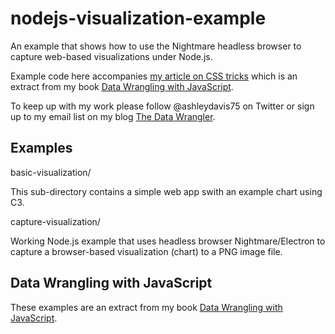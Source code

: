 # nodejs-visualization-example

An example that shows how to use the Nightmare headless browser to capture web-based visualizations under Node.js.

Example code here accompanies [my article on CSS tricks](http://bit.ly/2HW3W0b) which is an extract from my book [Data Wrangling with JavaScript](http://bit.ly/2t2cJu2).

To keep up with my work please follow @ashleydavis75 on Twitter or sign up to my email list on my blog [The Data Wrangler](http://www.the-data-wrangler.com/).

## Examples

basic-visualization/

This sub-directory contains a simple web app swith an example chart using C3.

capture-visualization/

Working Node.js example that uses headless browser Nightmare/Electron to capture a browser-based visualization (chart) to a PNG image file.

## Data Wrangling with JavaScript

These examples are an extract from my book [Data Wrangling with JavaScript](http://bit.ly/2t2cJu2).
